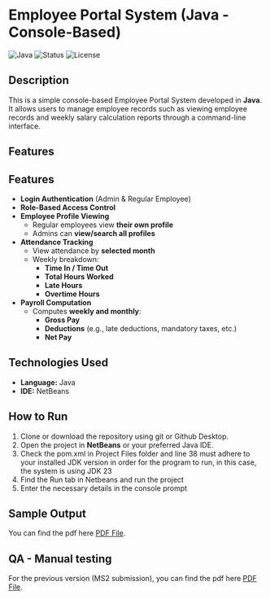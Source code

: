 # Employee Portal System (Java - Console-Based)

![Java](https://img.shields.io/badge/Language-Java-blue.svg)
![Status](https://img.shields.io/badge/Status-Completed-brightgreen)
![License](https://img.shields.io/badge/License-MIT-lightgrey)

## Description

This is a simple console-based Employee Portal System developed in **Java**. It allows users to manage employee records such as viewing employee records and weekly salary calculation reports through a command-line interface.

## Features

## Features
- **Login Authentication** (Admin & Regular Employee)
- **Role-Based Access Control**
- **Employee Profile Viewing**
  - Regular employees view **their own profile**
  - Admins can **view/search all profiles**
- **Attendance Tracking**
  - View attendance by **selected month**
  - Weekly breakdown:
    - **Time In / Time Out**
    - **Total Hours Worked**
    - **Late Hours**
    - **Overtime Hours**
- **Payroll Computation**
  - Computes **weekly and monthly**:
    - **Gross Pay**
    - **Deductions** (e.g., late deductions, mandatory taxes, etc.)
    - **Net Pay**



## Technologies Used

- **Language:** Java
- **IDE:** NetBeans

## How to Run

1. Clone or download the repository using git or Github Desktop.
2. Open the project in **NetBeans** or your preferred Java IDE.
3. Check the pom.xml in Project Files folder and line 38 must adhere to your installed JDK version in order for the program to run, in this case, the system is using JDK 23
4. Find the Run tab in Netbeans and run the project
5. Enter the necessary details in the console prompt

## Sample Output
You can find the pdf here [PDF File](https://drive.google.com/file/d/1zk3rI6YtemFsR-1lbdECMQ-ARIcgSeCR/view?usp=drive_link).

## QA - Manual testing
For the previous version (MS2 submission), you can find the pdf here [PDF File](https://drive.google.com/file/d/19cLuhTDIO4i3k5YHfI7gMaQApNgsF9gM/view?usp=drive_link).
